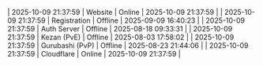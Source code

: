 | 2025-10-09 21:37:59 | Website | Online | 2025-10-09 21:37:59 |
| 2025-10-09 21:37:59 | Registration | Offline | 2025-09-09 16:40:23 |
| 2025-10-09 21:37:59 | Auth Server | Offline | 2025-08-18 09:33:31 |
| 2025-10-09 21:37:59 | Kezan (PvE) | Offline | 2025-08-03 17:58:02 |
| 2025-10-09 21:37:59 | Gurubashi (PvP) | Offline | 2025-08-23 21:44:06 |
| 2025-10-09 21:37:59 | Cloudflare | Online | 2025-10-09 21:37:59 |
